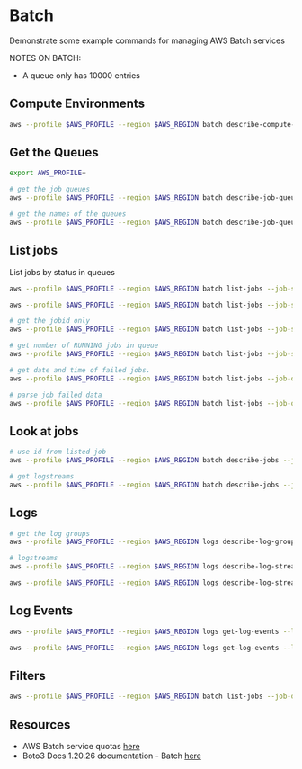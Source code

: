# Batch

Demonstrate some example commands for managing AWS Batch services

NOTES ON BATCH:

* A queue only has 10000 entries

## Compute Environments

```sh
aws --profile $AWS_PROFILE --region $AWS_REGION batch describe-compute-environments | jq
```

## Get the Queues

```sh
export AWS_PROFILE=

# get the job queues 
aws --profile $AWS_PROFILE --region $AWS_REGION batch describe-job-queues | jq

# get the names of the queues
aws --profile $AWS_PROFILE --region $AWS_REGION batch describe-job-queues | jq -r '.jobQueues[].jobQueueName'
```

## List jobs

List jobs by status in queues

```sh
aws --profile $AWS_PROFILE --region $AWS_REGION batch list-jobs --job-status FAILED --job-queue batch-queue-name

aws --profile $AWS_PROFILE --region $AWS_REGION batch list-jobs --job-status SUCCEEDED --job-queue batch-queue-name

# get the jobid only
aws --profile $AWS_PROFILE --region $AWS_REGION batch list-jobs --job-status FAILED --job-queue batch-queue-name | jq '.jobSummaryList[].jobId'

# get number of RUNNING jobs in queue
aws --profile $AWS_PROFILE --region $AWS_REGION batch list-jobs --job-status RUNNING --job-queue batch-queue-name | jq -r ".jobSummaryList | length"

# get date and time of failed jobs. 
aws --profile $AWS_PROFILE --region $AWS_REGION batch list-jobs --job-queue batch-queue-name --job-status FAILED | jq "(.jobSummaryList[].startedAt/1000 | floor)" | xargs -I {} gdate --date=@{}

# parse job failed data 
aws --profile $AWS_PROFILE --region $AWS_REGION batch list-jobs --job-queue cbatch-queue-name --job-status FAILED | jq ".jobSummaryList[] | { startedAt: (.startedAt/1000 | floor), status:.status, jobname:.jobName, jobid: .jobId, reason: .container.reason}"
```

## Look at jobs

```sh
# use id from listed job
aws --profile $AWS_PROFILE --region $AWS_REGION batch describe-jobs --jobs ebf9e2f3-c055-46ef-b05e-27a6a06d44a6

# get logstreams
aws --profile $AWS_PROFILE --region $AWS_REGION batch describe-jobs --jobs "6226bf5f-3574-4613-aa13-31de0bd6201e" | jq '.jobs[].attempts[].container.logStreamName'
```

## Logs

```sh
# get the log groups
aws --profile $AWS_PROFILE --region $AWS_REGION logs describe-log-groups

# logstreams
aws --profile $AWS_PROFILE --region $AWS_REGION logs describe-log-streams --log-group-name "/aws/batch/job" --max-items 10

aws --profile $AWS_PROFILE --region $AWS_REGION logs describe-log-streams --log-group-name "/aws/batch/job" --log-stream-name-prefix "batch-queue/default/0a5cb67be7ca4396b21f8784e68255f3"
```

## Log Events

```sh
aws --profile $AWS_PROFILE --region $AWS_REGION logs get-log-events --log-group-name "/aws/batch/job" --log-stream-name "batch-queue/default/0a5cb67be7ca4396b21f8784e68255f3"

aws --profile $AWS_PROFILE --region $AWS_REGION logs get-log-events --log-group-name "/aws/batch/job" --log-stream-name "batch-queue/default/0a5cb67be7ca4396b21f8784e68255f3" | jq -c '.events[].message'
```

## Filters

```sh
aws --profile $AWS_PROFILE --region $AWS_REGION batch list-jobs --job-queue batch-queue --job-status FAILED --filters "name=BEFORE_CREATED_AT,values=1640124949"
```

## Resources

* AWS Batch service quotas [here](https://docs.aws.amazon.com/batch/latest/userguide/service_limits.html)
* Boto3 Docs 1.20.26 documentation - Batch [here](https://boto3.amazonaws.com/v1/documentation/api/latest/reference/services/batch.html)




